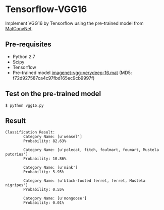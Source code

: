 # Tensorflow-VGG16
Implement VGG16 by Tensorflow using the pre-trained model from [MatConvNet](http://www.vlfeat.org/matconvnet/).

## Pre-requisites
* Python 2.7
* Scipy
* Tensorflow
* Pre-trained model [imagenet-vgg-verydeep-16.mat](http://www.vlfeat.org/matconvnet/models/imagenet-vgg-verydeep-16.mat) (MD5: f72d927587ca4c97fbd165ec9cb9997f)

## Test on the pre-trained model

```
$ python vgg16.py
```

## Result

```
Classification Result:
        Category Name: [u'weasel']
        Probability: 82.63%

        Category Name: [u'polecat, fitch, foulmart, foumart, Mustela putorius']
        Probability: 10.86%

        Category Name: [u'mink']
        Probability: 5.95%

        Category Name: [u'black-footed ferret, ferret, Mustela nigripes']
        Probability: 0.55%

        Category Name: [u'mongoose']
        Probability: 0.01%
```
